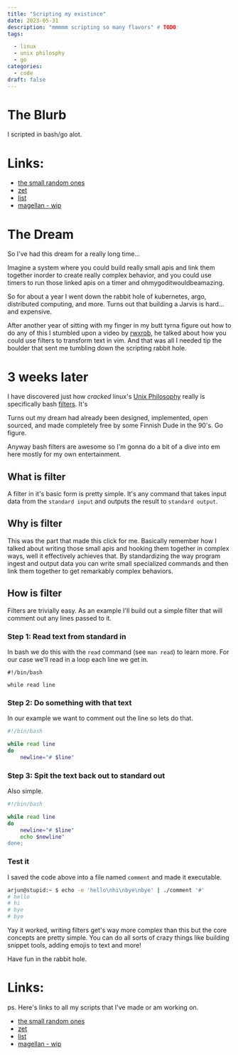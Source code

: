 ```yaml
---
title: "Scripting my existince"
date: 2023-05-31 
description: "mmmmm scripting so many flavors" # TODO:
tags:

  - linux
  - unix philosphy
  - go
categories:
  - code 
draft: false
---
```

# The Blurb

I scripted in bash/go alot. 

# Links:
- [the small random ones](https://github.com/arjungandhi/dot/tree/master/scripts)
- [zet](https://github.com/arjungandhi/zet)
- [list](https://github.com/arjungandhi/list)
- [magellan - wip](https://github.com/arjunandhi/magellan)

<end-tldr>

# The Dream

So I've had this dream for a really long time... 

Imagine a system where you could build really small apis and link them together inorder to create really complex behavior, and you could use timers to run those linked apis on a timer and ohmygoditwouldbeamazing. 

So for about a year I went down the rabbit hole of kubernetes, argo, distributed computing, and more. Turns out that building a Jarvis is hard... and expensive.

After another year of sitting with my finger in my butt tyrna figure out how to do any of this I stumbled upon a video by [rwxrob](https://github.com/rwxrob), he talked about how you could use filters to transform text in vim. And that was all I needed tip the boulder that sent me tumbling down the scripting rabbit hole.

# 3 weeks later

I have discovered just how *cracked* linux's [Unix Philosophy](https://en.wikipedia.org/wiki/Unix_philosophy) really is specifically bash [filters](https://bash.cyberciti.biz/guide/Filters). It's

Turns out my dream had already been designed, implemented, open sourced, and made completely free by some Finnish Dude in the 90's. Go figure.

Anyway bash filters are awesome so I'm gonna do a bit of a dive into em here mostly for my own entertainment. 

## What is filter

A filter in it's basic form is pretty simple. It's any command that takes input data from the `standard input` and outputs the result to `standard output`. 

## Why is filter

This was the part that made this click for me. Basically remember how I talked about writing those small apis and hooking them together in complex ways, well it effectively achieves that. By standardizing the way program ingest and output data you can write small specialized commands and then link them together to get remarkably complex behaviors.

## How is filter

Filters are trivially easy. As an example I'll build out a simple filter that will comment out any lines passed to it.

### Step 1: Read text from standard in

In bash we do this with the `read` command (see `man read`) to learn more. For our case we'll read in a loop each line we get in.

```
#!/bin/bash

while read line
```

### Step 2: Do something with that text

In our example we want to comment out the line so lets do that.

```bash
#!/bin/bash

while read line
do 
    newline="# $line"
```

### Step 3: Spit the text back out to standard out

Also simple.

```bash
#!/bin/bash

while read line
do 
    newline="# $line"
    echo $newline"
done;
```

### Test it

I saved the code above into a file named `comment` and made it executable. 

```bash
arjun@stupid:~ $ echo -e 'hello\nhi\nbye\nbye' | ./comment '#'
# hello
# hi
# bye
# bye
```

Yay it worked, writing filters get's way more complex than this but the core concepts are pretty simple. You can do all sorts of crazy things like building snippet tools, adding emojis to text and more! 

Have fun in the rabbit hole.

# Links:
ps. Here's links to all my scripts that I've made or am working on. 
- [the small random ones](https://github.com/arjungandhi/dot/tree/master/scripts)
- [zet](https://github.com/arjungandhi/zet)
- [list](https://github.com/arjungandhi/list)
- [magellan - wip](https://github.com/arjunandhi/magellan)

